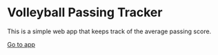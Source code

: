 # Volleyball Passing Tracker

This is a simple web app that keeps track of the average passing score.

[Go to app](http://codytheking.pythonanywhere.com/)

